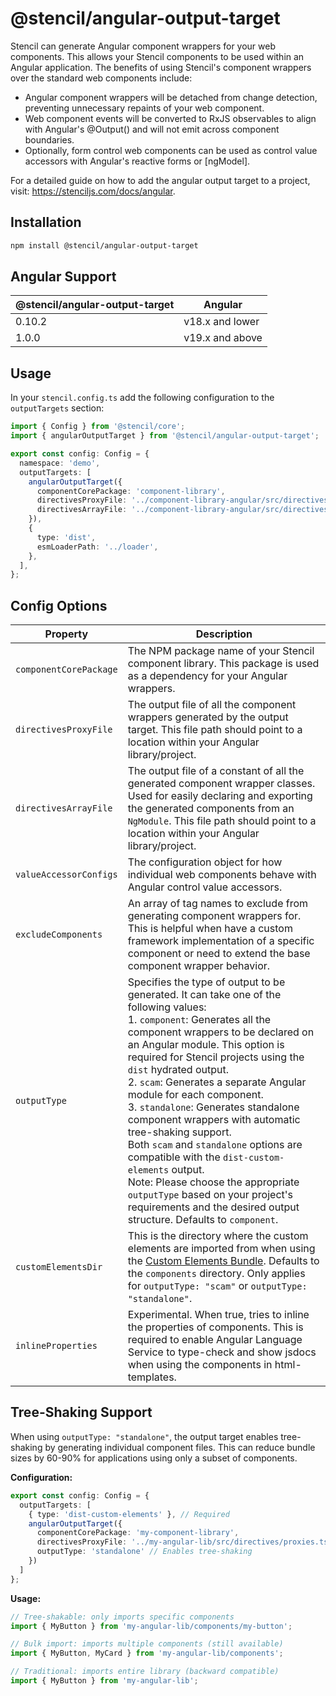 # @stencil/angular-output-target

Stencil can generate Angular component wrappers for your web components. This allows your Stencil components to be used within an Angular application. The benefits of using Stencil's component wrappers over the standard web components include:

- Angular component wrappers will be detached from change detection, preventing unnecessary repaints of your web component.
- Web component events will be converted to RxJS observables to align with Angular's @Output() and will not emit across component boundaries.
- Optionally, form control web components can be used as control value accessors with Angular's reactive forms or [ngModel].

For a detailed guide on how to add the angular output target to a project, visit: https://stenciljs.com/docs/angular.

## Installation

```bash
npm install @stencil/angular-output-target
```

## Angular Support

| **@stencil/angular-output-target** | **Angular**     |
|------------------------------------|-----------------|
| 0.10.2                             | v18.x and lower |
| 1.0.0                              | v19.x and above |

## Usage

In your `stencil.config.ts` add the following configuration to the `outputTargets` section:

```ts
import { Config } from '@stencil/core';
import { angularOutputTarget } from '@stencil/angular-output-target';

export const config: Config = {
  namespace: 'demo',
  outputTargets: [
    angularOutputTarget({
      componentCorePackage: 'component-library',
      directivesProxyFile: '../component-library-angular/src/directives/proxies.ts',
      directivesArrayFile: '../component-library-angular/src/directives/index.ts',
    }),
    {
      type: 'dist',
      esmLoaderPath: '../loader',
    },
  ],
};
```

## Config Options

| Property               | Description                                                                                                                                                                                                                                                                                                                                                                                                                                                                                                                                                                                                                                                                                                              |
| ---------------------- | ------------------------------------------------------------------------------------------------------------------------------------------------------------------------------------------------------------------------------------------------------------------------------------------------------------------------------------------------------------------------------------------------------------------------------------------------------------------------------------------------------------------------------------------------------------------------------------------------------------------------------------------------------------------------------------------------------------------------ |
| `componentCorePackage` | The NPM package name of your Stencil component library. This package is used as a dependency for your Angular wrappers.                                                                                                                                                                                                                                                                                                                                                                                                                                                                                                                                                                                                  |
| `directivesProxyFile`  | The output file of all the component wrappers generated by the output target. This file path should point to a location within your Angular library/project.                                                                                                                                                                                                                                                                                                                                                                                                                                                                                                                                                             |
| `directivesArrayFile`  | The output file of a constant of all the generated component wrapper classes. Used for easily declaring and exporting the generated components from an `NgModule`. This file path should point to a location within your Angular library/project.                                                                                                                                                                                                                                                                                                                                                                                                                                                                        |
| `valueAccessorConfigs` | The configuration object for how individual web components behave with Angular control value accessors.                                                                                                                                                                                                                                                                                                                                                                                                                                                                                                                                                                                                                  |
| `excludeComponents`    | An array of tag names to exclude from generating component wrappers for. This is helpful when have a custom framework implementation of a specific component or need to extend the base component wrapper behavior.                                                                                                                                                                                                                                                                                                                                                                                                                                                                                                      |
| `outputType`           | Specifies the type of output to be generated. It can take one of the following values: <br />1. `component`: Generates all the component wrappers to be declared on an Angular module. This option is required for Stencil projects using the `dist` hydrated output.<br /> 2. `scam`: Generates a separate Angular module for each component.<br /> 3. `standalone`: Generates standalone component wrappers with automatic tree-shaking support.<br /> Both `scam` and `standalone` options are compatible with the `dist-custom-elements` output. <br />Note: Please choose the appropriate `outputType` based on your project's requirements and the desired output structure. Defaults to `component`. |
| `customElementsDir`    | This is the directory where the custom elements are imported from when using the [Custom Elements Bundle](https://stenciljs.com/docs/custom-elements). Defaults to the `components` directory. Only applies for `outputType: "scam"` or `outputType: "standalone"`.                                                                                                                                                                                                                                                                                                                                                                                                                                                                                        |
| `inlineProperties` | Experimental. When true, tries to inline the properties of components. This is required to enable Angular Language Service to type-check and show jsdocs when using the components in html-templates.                                                                                                                                                                                                                                                                                                                                                                                                                                                                                                                                                                                                  |

## Tree-Shaking Support

When using `outputType: "standalone"`, the output target enables tree-shaking by generating individual component files. This can reduce bundle sizes by 60-90% for applications using only a subset of components.

**Configuration:**
```ts
export const config: Config = {
  outputTargets: [
    { type: 'dist-custom-elements' }, // Required
    angularOutputTarget({
      componentCorePackage: 'my-component-library',
      directivesProxyFile: '../my-angular-lib/src/directives/proxies.ts',
      outputType: 'standalone' // Enables tree-shaking
    })
  ]
};
```

**Usage:**
```ts
// Tree-shakable: only imports specific components
import { MyButton } from 'my-angular-lib/components/my-button';

// Bulk import: imports multiple components (still available)
import { MyButton, MyCard } from 'my-angular-lib/components';

// Traditional: imports entire library (backward compatible)
import { MyButton } from 'my-angular-lib';
```
